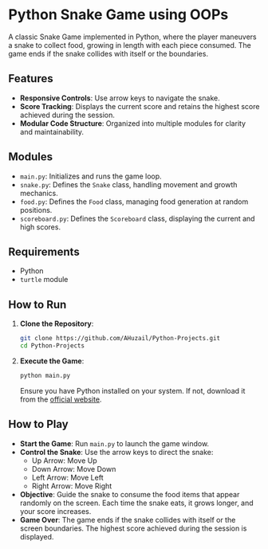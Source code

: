 # Python Snake Game using OOPs


A classic Snake Game implemented in Python, where the player maneuvers a snake to collect food, growing in length with each piece consumed. The game ends if the snake collides with itself or the boundaries.

## Features

- **Responsive Controls**: Use arrow keys to navigate the snake.
- **Score Tracking**: Displays the current score and retains the highest score achieved during the session.
- **Modular Code Structure**: Organized into multiple modules for clarity and maintainability.

## Modules

- `main.py`: Initializes and runs the game loop.
- `snake.py`: Defines the `Snake` class, handling movement and growth mechanics.
- `food.py`: Defines the `Food` class, managing food generation at random positions.
- `scoreboard.py`: Defines the `Scoreboard` class, displaying the current and high scores.

## Requirements

- Python 
- `turtle` module

## How to Run

1. **Clone the Repository**:
   ```bash
   git clone https://github.com/AHuzail/Python-Projects.git
   cd Python-Projects
   ```

2. **Execute the Game**:
   ```bash
   python main.py
   ```

   Ensure you have Python installed on your system. If not, download it from the [official website](https://www.python.org/).

## How to Play

- **Start the Game**: Run `main.py` to launch the game window.
- **Control the Snake**: Use the arrow keys to direct the snake:
  - Up Arrow: Move Up
  - Down Arrow: Move Down
  - Left Arrow: Move Left
  - Right Arrow: Move Right
- **Objective**: Guide the snake to consume the food items that appear randomly on the screen. Each time the snake eats, it grows longer, and your score increases.
- **Game Over**: The game ends if the snake collides with itself or the screen boundaries. The highest score achieved during the session is displayed.


